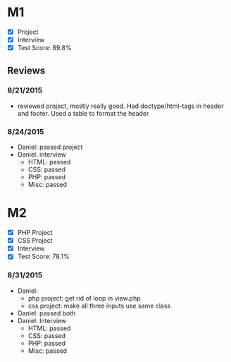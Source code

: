 # M1

- [x] Project
- [x] Interview
- [x] Test Score: 89.8%

## Reviews

### 8/21/2015
- reviewed project, mostly really good. Had doctype/html-tags in header and footer. Used a table to format the header

### 8/24/2015
- Daniel: passed project
- Daniel: interview
  - HTML: passed
  - CSS: passed
  - PHP: passed
  - Misc: passed


# M2

- [x] PHP Project
- [x] CSS Project
- [x] Interview
- [x] Test Score: 78.1%

### 8/31/2015
- Daniel: 
  - php project: get rid of loop in view.php
  - css project: make all three inputs use same class
- Daniel: passed both
- Daniel: Interview
  - HTML: passed
  - CSS: passed
  - PHP: passed
  - Misc: passed
